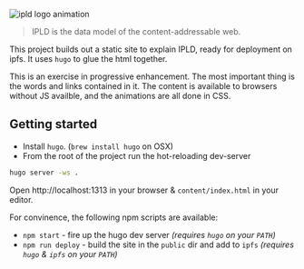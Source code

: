 ![ipld logo animation](https://cloud.githubusercontent.com/assets/58871/26447582/074ed6cc-4141-11e7-9d4d-a28a58597772.gif)

> IPLD is the data model of the content-addressable web.

This project builds out a static site to explain IPLD, ready for deployment on ipfs. It uses `hugo` to glue the html together.

This is an exercise in progressive enhancement. The most important thing is the words and links contained in it. The content is available to browsers without JS availble, and the animations are all done in CSS.

## Getting started

- Install `hugo`. (`brew install hugo` on OSX)
- From the root of the project run the hot-reloading dev-server

```sh
hugo server -ws .
```

Open http://localhost:1313 in your browser & `content/index.html` in your editor.

For convinence, the following npm scripts are available:

- `npm start` - fire up the hugo dev server _(requires `hugo` on your `PATH`)_
- `npm run deploy` - build the site in the `public` dir and add to `ipfs` _(requires `hugo` & `ipfs` on your `PATH`)_
